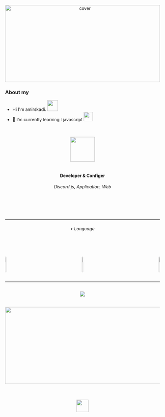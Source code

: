 
<div align="center">
<img width="100%" height = "250px" src="https://media.discordapp.net/attachments/962517715719974932/991568598827012096/a_6b52304b42935b26b44b33f40ecd7248.gif" alt="cover" />
</div>
  
  ### About my
 
 - Hi I'm amirskadi.  <img src="https://media.discordapp.net/attachments/983572623625683035/983612633439678514/981608135393427466.gif"  width="35px" height="35px" >
 - 🌱 I’m currently learning l javascript <img src="https://media.discordapp.net/attachments/975980845242396762/983957544219344936/880102313061146624.gif"  width="30px" height="30px" > </br></br></br>




<div align="center">
<a herf="https://www.instagram.com/amirskadi"><img src="https://media.discordapp.net/attachments/995732606194815029/1067682357253001287/PicsArt_12-10-10.46.02.png" align="center" height="80" width="80" ></a></div></br>


<div align="center">
  <h4>Developer & Configer</h4></div>
  
<div align="center">
  <h6> Discord.js, Application, Web</h6></div>
</br></br></br>



----
    
<div align="center">
  <h6>• Language</h6></div>
  <br/><br/><br/>

<div align="left">
<a><img src="https://media.discordapp.net/attachments/995732606194815029/1067229133429551144/css-3.png?width=406&height=406" align="left" height="50" style="width: 5%" ></a></div>

<div align="right">
<a><img src="https://media.discordapp.net/attachments/995732606194815029/1067229133832212560/js.png?width=406&height=406" align="right" height="50" style="width: 5%" ></a></div>

<div align="center">
<a><img src="https://media.discordapp.net/attachments/995732606194815029/1067229133614096484/html-5.png?width=406&height=406" align="center" height="50" style="width: 5%" ></a></div>
<br/>
   
----
<br/>
<div align="center">
<a> <img src="https://github-readme-stats.vercel.app/api?username=Amir-Fordx&theme=dark" align="center" ></a></div>
<br/><br/>
<div align="center">
<a> <img src="https://github-readme-stats.vercel.app/api/top-langs/?username=Amir-Fordx&show_icons=true&hide=contribs,prs&cache_seconds=86400&theme=dark" align="center" height="250" style="width: 150%" ></a></div>
<br/><br/><br/>
  
  
  
<div align="center">
<a href="https://de.wikipedia.org/wiki/Necronomicon"><img src="https://media.discordapp.net/attachments/995732606194815029/1067682080005296208/cross.png?width=406&height=406" align="center" height="40" width="40" ></a></div>
